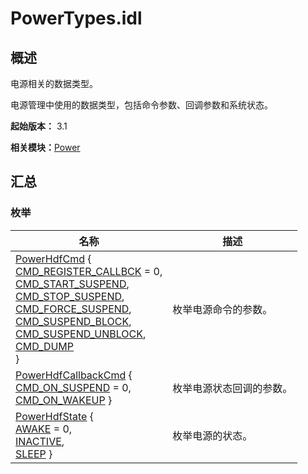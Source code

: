 # PowerTypes.idl


## 概述

电源相关的数据类型。

电源管理中使用的数据类型，包括命令参数、回调参数和系统状态。

**起始版本：** 3.1

**相关模块：**[Power](power-v12.md)


## 汇总


### 枚举

| 名称 | 描述 | 
| -------- | -------- |
| [PowerHdfCmd](power-v12.md#powerhdfcmd) {<br/>[CMD_REGISTER_CALLBCK](power-v12.md) = 0,<br/>[CMD_START_SUSPEND](power-v12.md), <br/>[CMD_STOP_SUSPEND](power-v12.md), <br/>[CMD_FORCE_SUSPEND](power-v12.md),<br/>[CMD_SUSPEND_BLOCK](power-v12.md), <br/>[CMD_SUSPEND_UNBLOCK](power-v12.md), <br/>[CMD_DUMP](power-v12.md)<br/>} | 枚举电源命令的参数。 | 
| [PowerHdfCallbackCmd](power-v12.md#powerhdfcallbackcmd) { <br/>[CMD_ON_SUSPEND](power-v12.md) = 0, <br/>[CMD_ON_WAKEUP](power-v12.md) } | 枚举电源状态回调的参数。 | 
| [PowerHdfState](power-v12.md#powerhdfstate) { <br/>[AWAKE](power-v12.md) = 0, <br/>[INACTIVE](power-v12.md), <br/>[SLEEP](power-v12.md) } | 枚举电源的状态。 | 
